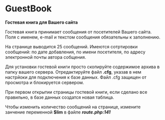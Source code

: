 # GuestBook
**Гостевая книга для Вашего сайта**

Гостевая книга принимает сообщения от посетителей Вашего сайта.
Поля с именем, e-mail и текстом сообщения обязательны к заполнению.

На странице выводится 25 сообщений.
Имеются сотртировки сообщений: по дате добавления, по имени посетителя, по адресу электронной почты автора собщения.

Для установки гостевой книги просто скопируйте содержимое архива в папку вашего сервера.
Отредактируйте файл **.cfg**, указав в нем настрйоки для подключения к базе данных.
Файл .cfg защищен от просмотра и блокируется сервером.

При первом открытии страницы гостевой книги, если сделано все правильно, в базе данных создатся новая таблица.

Чтобы изменить количество сообщений на странице, измените занчение переменной **$lim** в файле _**route.php:141**_
